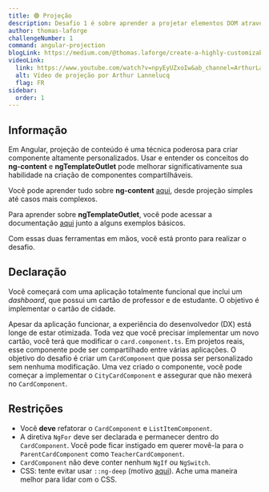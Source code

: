 ```yaml
---
title: 🟢 Projeção
description: Desafio 1 é sobre aprender a projetar elementos DOM através de componentes
author: thomas-laforge
challengeNumber: 1
command: angular-projection
blogLink: https://medium.com/@thomas.laforge/create-a-highly-customizable-component-cc3a9805e4c5
videoLink:
  link: https://www.youtube.com/watch?v=npyEyUZxoIw&ab_channel=ArthurLannelucq
  alt: Vídeo de projeção por Arthur Lannelucq
  flag: FR
sidebar:
  order: 1
---
```


## Informação

Em Angular, projeção de conteúdo é uma técnica poderosa para criar componente altamente personalizados. Usar e entender os conceitos do <b>ng-content</b> e <b>ngTemplateOutlet</b> pode melhorar significativamente sua habilidade na criação de componentes compartilháveis.

Você pode aprender tudo sobre <b>ng-content</b> [aqui](https://angular.io/guide/content-projection#projecting-content-in-more-complex-environments), desde projeção simples até casos mais complexos.

Para aprender sobre <b>ngTemplateOutlet</b>, você pode acessar a documentação [aqui](https://angular.io/api/common/NgTemplateOutlet) junto a alguns exemplos básicos.

Com essas duas ferramentas em mãos, você está pronto para realizar o desafio.

## Declaração

Você começará com uma aplicação totalmente funcional que inclui um _dashboard_, que possui um cartão de professor e de estudante. O objetivo é implementar o cartão de cidade.

Apesar da aplicação funcionar, a experiência do desenvolvedor (DX) está longe de estar otimizada. Toda vez que você precisar implementar um novo cartão, você terá que modificar o `card.component.ts`. Em projetos reais, esse componente pode ser compartilhado entre várias aplicações. O objetivo do desafio é criar um `CardComponent` que possa ser personalizado sem nenhuma modificação. Uma vez criado o componente, você pode começar a implementar o `CityCardComponent` e assegurar que não mexerá no `CardComponent`.

## Restrições

- Você <b>deve</b> refatorar o `CardComponent` e `ListItemComponent`.
- A diretiva `NgFor` deve ser declarada e permanecer dentro do `CardComponent`. Você pode ficar instigado em querer movê-la para o `ParentCardComponent` como `TeacherCardComponent`.
- `CardComponent` não deve conter nenhum `NgIf` ou `NgSwitch`.
- CSS: tente evitar usar `::ng-deep` (motivo [aqui](https://angular.io/guide/component-styles#deprecated-deep--and-ng-deep)). Ache uma maneira melhor para lidar com o CSS.
